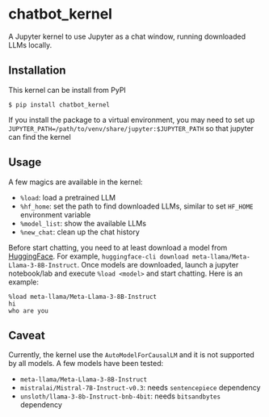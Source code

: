 # chatbot_kernel
A Jupyter kernel to use Jupyter as a chat window, running downloaded LLMs locally.

## Installation
This kernel can be install from PyPI
```
$ pip install chatbot_kernel
```

If you install the package to a virtual environment, you may need to set up `JUPYTER_PATH=/path/to/venv/share/jupyter:$JUPYTER_PATH` so that jupyter can find the kernel

## Usage
A few magics are available in the kernel:
- `%load`: load a pretrained LLM
- `%hf_home`: set the path to find downloaded LLMs, similar to set `HF_HOME` environment variable
- `%model_list`: show the available LLMs
- `%new_chat`: clean up the chat history

Before start chatting, you need to at least download a model from [HuggingFace](https://huggingface.co/docs/hub/models-downloading). For example, `huggingface-cli download meta-llama/Meta-Llama-3-8B-Instruct`.
Once models are downloaded, launch a jupyter notebook/lab and execute `%load <model>` and start chatting. Here is an example:
```
%load meta-llama/Meta-Llama-3-8B-Instruct
hi 
who are you
```

## Caveat
Currently, the kernel use the `AutoModelForCausalLM` and it is not supported by all models.
A few models have been tested:
- `meta-llama/Meta-Llama-3-8B-Instruct`
- `mistralai/Mistral-7B-Instruct-v0.3`: needs `sentencepiece` dependency
- `unsloth/llama-3-8b-Instruct-bnb-4bit`: needs `bitsandbytes` dependency

